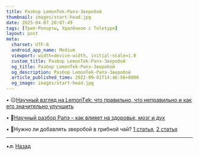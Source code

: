 ```yaml
---
title: Разбор LеmonTеk-Рапэ-Зверобой
thumbnail: images/start-head.jpg
date: 2025-04-07 20:07:49
tags: [Трип-Репорты, Удалённое с Teletype]
layout: post
meta:
  charset: UTF-8
  android_app_name: Medium
  viewport: width=device-width, initial-scale=1.0
  custom_title: Разбор LеmonTеk-Рапэ-Зверобой
  og_title: Разбор LеmonTеk-Рапэ-Зверобой
  og_description: Разбор LеmonTеk-Рапэ-Зверобой
  article_published_time: 2022-09-01T14:46:56+0000
  og_image: images/start-head.jpg
---
```


• 😑[Научный взгляд на LеmоnTеk: что правильно, что неправильно и как его значительно улучшить](https://telegra.ph/Nauchnyj-vzglyad-na-LemonTek-08-08)

• 😤[Научный разбор Рaпэ – как влияет на здоровье, мозг и дух](/pazbor-rapeh/)

• 🔧Нужно ли добавлять зверобой в гpибнoй чай? [1 статья](https://telegra.ph/Nuzhno-li-dobavlyat-zveroboj-v-gribnoj-chaj-12-06), [2 статья](https://telegra.ph/Zveroboj-01-29)

---

•🔙 [Назад](https://totem-psy-archive.vercel.app/collections/)